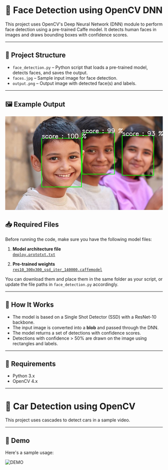 # 🎯 Face Detection using OpenCV DNN

This project uses OpenCV's Deep Neural Network (DNN) module to perform face detection using a pre-trained Caffe model. It detects human faces in images and draws bounding boxes with confidence scores.

---

## 📂 Project Structure

- `face_detection.py` – Python script that loads a pre-trained model, detects faces, and saves the output.
- `faces.jpg` – Sample input image for face detection.
- `output.png` – Output image with detected face(s) and labels.

---

## 🖼️ Example Output



![OUTPUT](output.png)

## 📥 Required Files

Before running the code, make sure you have the following model files:

1. **Model architecture file**  
   [`deploy.prototxt.txt`](https://github.com/opencv/opencv/blob/master/samples/dnn/face_detector/deploy.prototxt)

2. **Pre-trained weights**  
   [`res10_300x300_ssd_iter_140000.caffemodel`](https://github.com/opencv/opencv_3rdparty/blob/dnn_samples_face_detector_20170830/res10_300x300_ssd_iter_140000.caffemodel)

You can download them and place them in the same folder as your script, or update the file paths in `face_detection.py` accordingly.

---

## 🧠 How It Works

- The model is based on a Single Shot Detector (SSD) with a ResNet-10 backbone.
- The input image is converted into a **blob** and passed through the DNN.
- The model returns a set of detections with confidence scores.
- Detections with confidence > 50% are drawn on the image using rectangles and labels.

---

## 🔧 Requirements

- Python 3.x
- OpenCV 4.x


---


# 🚗 Car Detection using OpenCV 

This project uses cascades to detect cars in a sample video. 


---


## 🎥 Demo

Here's a sample usage:

![DEMO](demo.gif)
